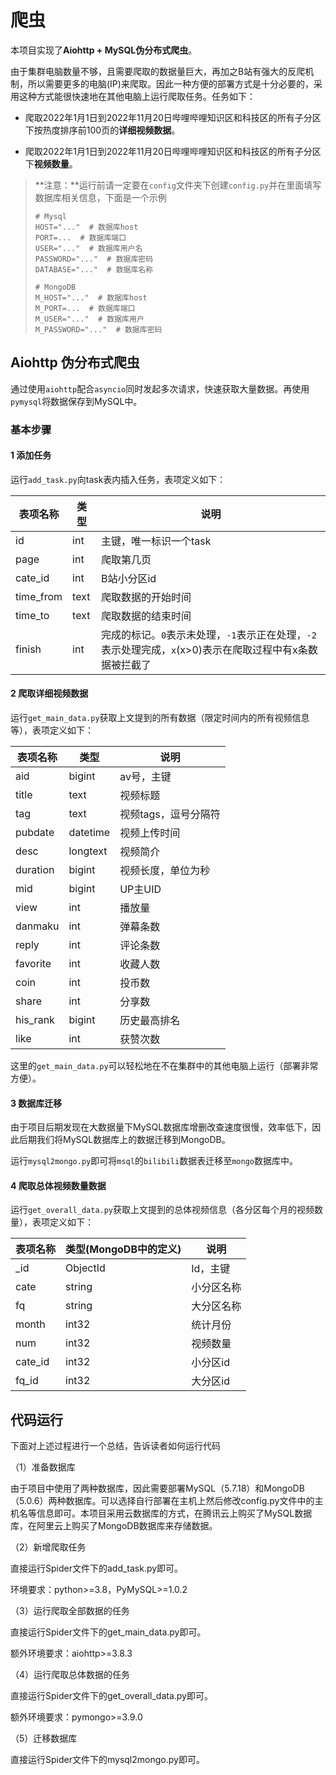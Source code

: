 # 爬虫

本项目实现了**Aiohttp + MySQL伪分布式爬虫**。

由于集群电脑数量不够，且需要爬取的数据量巨大，再加之B站有强大的反爬机制，所以需要更多的电脑(IP)来爬取。因此一种方便的部署方式是十分必要的，采用这种方式能很快速地在其他电脑上运行爬取任务。任务如下：

- 爬取2022年1月1日到2022年11月20日哔哩哔哩知识区和科技区的所有子分区下按热度排序前100页的**详细视频数据**。

- 爬取2022年1月1日到2022年11月20日哔哩哔哩知识区和科技区的所有子分区下**视频数量**。

> **注意：**运行前请一定要在`config`文件夹下创建`config.py`并在里面填写数据库相关信息，下面是一个示例
>
> ```
> # Mysql
> HOST="..."  # 数据库host
> PORT=...  # 数据库端口
> USER="..."  # 数据库用户名
> PASSWORD="..."  # 数据库密码
> DATABASE="..."  # 数据库名称
> 
> # MongoDB
> M_HOST="..."  # 数据库host
> M_PORT=...  # 数据库端口
> M_USER="..."  # 数据库用户 
> M_PASSWORD="..."  # 数据库密码
> ```

## Aiohttp 伪分布式爬虫

通过使用`aiohttp`配合`asyncio`同时发起多次请求，快速获取大量数据。再使用`pymysql`将数据保存到MySQL中。

### 基本步骤

#### 1 添加任务

运行`add_task.py`向task表内插入任务，表项定义如下：

| 表项名称  | 类型 | 说明                                                         |
| --------- | ---- | ------------------------------------------------------------ |
| id        | int  | 主键，唯一标识一个task                                       |
| page      | int  | 爬取第几页                                                   |
| cate_id   | int  | B站小分区id                                                  |
| time_from | text | 爬取数据的开始时间                                           |
| time_to   | text | 爬取数据的结束时间                                           |
| finish    | int  | 完成的标记。`0`表示未处理，`-1`表示正在处理，`-2`表示处理完成，`x`(x>0)表示在爬取过程中有x条数据被拦截了 |

#### 2 爬取详细视频数据

运行`get_main_data.py`获取上文提到的所有数据（限定时间内的所有视频信息等），表项定义如下：

| 表项名称 | 类型     | 说明                 |
| -------- | -------- | -------------------- |
| aid      | bigint   | av号，主键           |
| title    | text     | 视频标题             |
| tag      | text     | 视频tags，逗号分隔符 |
| pubdate  | datetime | 视频上传时间         |
| desc     | longtext | 视频简介             |
| duration | bigint   | 视频长度，单位为秒   |
| mid      | bigint   | UP主UID              |
| view     | int      | 播放量               |
| danmaku  | int      | 弹幕条数             |
| reply    | int      | 评论条数             |
| favorite | int      | 收藏人数             |
| coin     | int      | 投币数               |
| share    | int      | 分享数               |
| his_rank | bigint   | 历史最高排名         |
| like     | int      | 获赞次数             |

这里的`get_main_data.py`可以轻松地在不在集群中的其他电脑上运行（部署非常方便）。

#### 3 数据库迁移

由于项目后期发现在大数据量下MySQL数据库增删改查速度很慢，效率低下，因此后期我们将MySQL数据库上的数据迁移到MongoDB。

运行`mysql2mongo.py`即可将`msql`的`bilibili`数据表迁移至`mongo`数据库中。

#### 4 爬取总体视频数量数据

运行`get_overall_data.py`获取上文提到的总体视频信息（各分区每个月的视频数量），表项定义如下：

| 表项名称 | 类型(MongoDB中的定义) | 说明       |
| -------- | --------------------- | ---------- |
| _id      | ObjectId              | Id，主键   |
| cate     | string                | 小分区名称 |
| fq       | string                | 大分区名称 |
| month    | int32                 | 统计月份   |
| num      | int32                 | 视频数量   |
| cate_id  | int32                 | 小分区id   |
| fq_id    | int32                 | 大分区id   |



## 代码运行

下面对上述过程进行一个总结，告诉读者如何运行代码

（1）准备数据库

由于项目中使用了两种数据库，因此需要部署MySQL（5.7.18）和MongoDB（5.0.6）两种数据库。可以选择自行部署在主机上然后修改config.py文件中的主机名等信息即可。本项目采用云数据库的方式，在腾讯云上购买了MySQL数据库，在阿里云上购买了MongoDB数据库来存储数据。

（2）新增爬取任务

直接运行Spider文件下的add_task.py即可。

环境要求：python>=3.8，PyMySQL>=1.0.2

（3）运行爬取全部数据的任务

直接运行Spider文件下的get_main_data.py即可。

额外环境要求：aiohttp>=3.8.3

（4）运行爬取总体数据的任务

直接运行Spider文件下的get_overall_data.py即可。

额外环境要求：pymongo>=3.9.0

（5）迁移数据库

直接运行Spider文件下的mysql2mongo.py即可。
